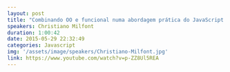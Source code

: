 ```yaml
---
layout: post
title: "Combinando OO e funcional numa abordagem prática do JavaScript - Christiano Milfont"
speakers: Christiano Milfont
duration: 1:00:42
date: 2015-05-29 22:32:49
categories: Javascript
img: '/assets/image/speakers/Christiano-Milfont.jpg'
link: https://www.youtube.com/watch?v=p-ZZ8Ul5REA
---
```

